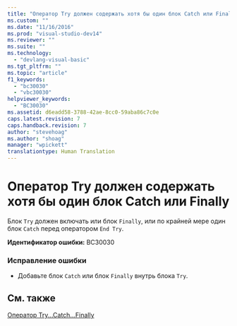 ```yaml
---
title: "Оператор Try должен содержать хотя бы один блок Catch или Finally | Microsoft Docs"
ms.custom: ""
ms.date: "11/16/2016"
ms.prod: "visual-studio-dev14"
ms.reviewer: ""
ms.suite: ""
ms.technology: 
  - "devlang-visual-basic"
ms.tgt_pltfrm: ""
ms.topic: "article"
f1_keywords: 
  - "bc30030"
  - "vbc30030"
helpviewer_keywords: 
  - "BC30030"
ms.assetid: d6eadd58-3788-42ae-8cc0-59aba86c7c0e
caps.latest.revision: 7
caps.handback.revision: 7
author: "stevehoag"
ms.author: "shoag"
manager: "wpickett"
translationtype: Human Translation
---
```

# Оператор Try должен содержать хотя бы один блок Catch или Finally
Блок `Try` должен включать или блок `Finally`, или по крайней мере один блок `Catch` перед оператором `End Try`.  
  
 **Идентификатор ошибки:** BC30030  
  
### Исправление ошибки  
  
-   Добавьте блок `Catch` или блок `Finally` внутрь блока `Try`.  
  
## См. также  
 [Оператор Try...Catch...Finally](../../visual-basic/language-reference/statements/try-catch-finally-statement.md)